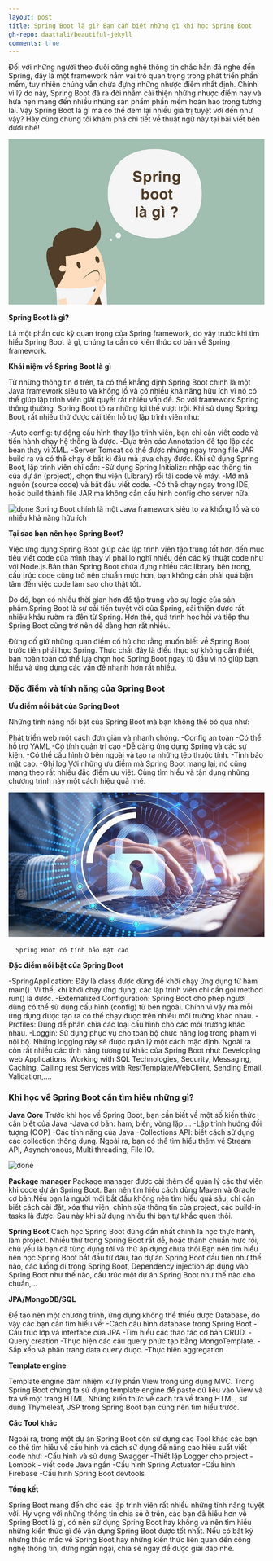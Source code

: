 ```yaml
---
layout: post
title: Spring Boot là gì? Bạn cần biết những gì khi học Spring Boot
gh-repo: daattali/beautiful-jekyll
comments: true
---
```


Đối với những người theo đuổi công nghệ thông tin chắc hẳn đã nghe đến Spring, đây là một framework nắm vai trò quan trọng trong phát triển phần mềm, tuy nhiên chúng vẫn chứa đựng những nhược điểm nhất định. Chính vì lý do này, Spring Boot đã ra đời nhằm cải thiện những nhược điểm này và hứa hẹn mang đến nhiều những sản phẩm phần mềm hoàn hảo trong tương lai. Vậy Spring Boot là gì mà có thể đem lại nhiều giá trị tuyệt vời đến như vậy? Hãy cùng chúng tôi khám phá chi tiết về thuật ngữ này tại bài viết bên dưới nhé!

![done](/assets/img/Spring-Boot.jpg)

**Spring Boot là gì?**

Là một phần cực kỳ quan trọng của Spring framework, do vậy trước khi tìm hiểu Spring Boot là gì, chúng ta cần có kiến thức cơ bản về Spring framework.

**Khái niệm về Spring Boot là gì**

Từ những thông tin ở trên, ta có thể khẳng định Spring Boot chính là một Java framework siêu to và khổng lồ và có nhiều khả năng hữu ích vì nó có thể giúp lập trình viên giải quyết rất nhiều vấn đề. So với framework Spring thông thường, Spring Boot tỏ ra những lợi thế vượt trội. Khi sử dụng Spring Boot, rất nhiều thứ được cải tiến hỗ trợ lập trình viên như:

  -Auto config: tự động cấu hình thay lập trình viên, bạn chỉ cần viết code và tiến hành chạy hệ thống là được.
  -Dựa trên các Annotation để tạo lập các bean thay vì XML.
  -Server Tomcat có thể được nhúng ngay trong file JAR build ra và có thể chạy ở bất kì đâu mà java chạy được.
Khi sử dụng Spring Boot, lập trình viên chỉ cần:
  -Sử dụng Spring Initializr: nhập các thông tin của dự án (project), chọn thư viện (Library) rồi tải code về máy.
  -Mở mã nguồn (source code) và bắt đầu viết code.
  -Có thể chạy ngay trong IDE, hoặc build thành file JAR mà không cần cấu hình config cho server nữa.

![done](/assets/img/Spring-Boot1.jpg)
    Spring Boot chính là một Java framework siêu to và khổng lồ và có nhiều khả năng hữu ích

**Tại sao bạn nên học Spring Boot?**

Việc ứng dụng Spring Boot giúp các lập trình viên tập trung tốt hơn đến mục tiêu viết code của mình thay vì phải lo nghĩ nhiều đến các kỹ thuật code như với Node.js.Bản thân Spring Boot chứa đựng nhiều các library bên trong, cấu trúc code cũng trở nên chuẩn mực hơn, bạn không cần phải quá bận tâm đến việc code làm sao cho thật tốt.

Do đó, bạn có nhiều thời gian hơn để tập trung vào sự logic của sản phẩm.Spring Boot là sự cải tiến tuyệt vời của Spring, cải thiện được rất nhiều khâu rườm rà đến từ Spring. Hơn thế, quá trình học hỏi và tiếp thu Spring Boot cũng trở nên dễ dàng hơn rất nhiều.

Đừng cố giữ những quan điểm cổ hủ cho rằng muốn biết về Spring Boot trước tiên phải học Spring. Thực chất đây là điều thực sự không cần thiết, bạn hoàn toàn có thể lựa chọn học Spring Boot ngay từ đầu vì nó giúp bạn hiểu và ứng dụng các vấn đề nhanh hơn rất nhiều.

### Đặc điểm và tính năng của Spring Boot

**Ưu điểm nổi bật của Spring Boot**

Những tính năng nổi bật của Spring Boot mà bạn không thể bỏ qua như:

Phát triển web một cách đơn giản và nhanh chóng.
  -Config an toàn
  -Có thể hỗ trợ YAML
  -Có tính quản trị cao
  -Dễ dàng ứng dụng Spring và các sự kiện.
  -Có thể cấu hình ở bên ngoài và tạo ra những tệp thuộc tính.
  -Tính bảo mật cao.
  -Ghi log
Với những ưu điểm mà Spring Boot mang lại, nó cũng mang theo rất nhiều đặc điểm ưu việt. Cùng tìm hiểu và tận dụng những chương trình này một cách hiệu quả nhé.

![done](/assets/img/Spring-Boot3.jpg)

      Spring Boot có tính bảo mật cao
      
**Đặc điểm nổi bật của Spring Boot**

  -SpringApplication: Đây là class được dùng để khởi chạy ứng dụng từ hàm main(). Vì thế, khi khởi chạy ứng dụng, các lập trình viên chỉ cần gọi method run() là được. 
  -Externalized Configuration: Spring Boot cho phép người dùng có thể sử dụng cấu hình (config) từ bên ngoài. Chính vì vậy mà mỗi ứng dụng được tạo ra có thể chạy được    trên nhiều môi trường khác nhau. 
  -Profiles: Dùng để phân chia các loại cấu hình cho các môi trường khác nhau.
  -Loggin: Sử dụng phục vụ cho toàn bộ chức năng log trong phạm vi nội bộ. Những logging này sẽ được quản lý một cách mặc định.
Ngoài ra còn rất nhiều các tính năng tương tự khác của Spring Boot như: Developing web Applications, Working with SQL Technologies, Security, Messaging, Caching, Calling rest Services with RestTemplate/WebClient, Sending Email, Validation,…. 

### Khi học về Spring Boot cần tìm hiểu những gì?

**Java Core**
Trước khi học về Spring Boot, bạn cần biết về một số kiến thức cần biết của Java
  -Java cơ bản: hàm, biến, vòng lặp,...
  -Lập trình hướng đối tượng (OOP)
  -Các tính năng của Java
  -Collections API: biết cách sử dụng các collection thông dụng.
Ngoài ra, bạn có thể tìm hiểu thêm về Stream API, Asynchronous, Multi threading, File IO.

![done](/assets/img/Spring-Boot4.jpg)

**Package manager**
Package manager được cài thêm để quản lý các thư viện khi code dự án Spring Boot. Bạn nên tìm hiểu cách dùng Maven và Gradle cơ bản.Nếu bạn là người mới bắt đầu không nên tìm hiểu quá sâu, chỉ cần biết cách cài đặt, xóa thư viện, chỉnh sửa thông tin của project, các build-in tasks là được. Sau này khi sử dụng nhiều thì bạn tự khắc quen thôi.

**Spring Boot**
Cách học Spring Boot đúng đắn nhất chính là học thực hành, làm project. Nhiều thứ trong Spring Boot rất dễ, hoặc thành chuẩn mực rồi, chủ yếu là bạn đã từng đụng tới và thử áp dụng chưa thôi.Bạn nên tìm hiểu nên học Spring Boot bắt đầu từ đâu, tạo dự án Spring Boot đầu tiên như thế nào, các luồng đi trong Spring Boot, Dependency injection áp dụng vào Spring Boot như thế nào, cấu trúc một dự án Spring Boot như thế nào cho chuẩn,...

**JPA/MongoDB/SQL**

Để tạo nên một chương trình, ứng dụng không thể thiếu được Database, do vậy các bạn cần tìm hiểu về:
  -Cách cấu hình database trong Spring Boot
  -Cấu trúc lớp và interface của JPA
  -Tìm hiểu các thao tác cơ bản CRUD.
  -Query creation
  -Thực hiện các câu query phức tạp bằng MongoTemplate.
  -Sắp xếp và phân trang data query được.
  -Thực hiện aggregation
  
**Template engine**

Template engine đảm nhiệm xử lý phần View trong ứng dụng MVC. Trong Spring Boot chúng ta sử dụng template engine để paste dữ liệu vào View và trả về một trang HTML. Những kiến thức về cách trả về trang HTML, sử dụng Thymeleaf, JSP trong Spring Boot bạn cũng nên tìm hiểu trước.

**Các Tool khác**

Ngoài ra, trong một dự án Spring Boot còn sử dụng các Tool khác các bạn có thể tìm hiểu về cấu hình và cách sử dụng để nâng cao hiệu suất viết code như:
  -Cấu hình và sử dụng Swagger
  -Thiết lập Logger cho project
  -Lombok - viết code Java ngắn
  -Cấu hình Spring Actuator
  -Cấu hình Firebase
  -Cấu hình Spring Boot devtools

**Tổng kết**

Spring Boot mang đến cho các lập trình viên rất nhiều những tính năng tuyệt vời. Hy vọng với những thông tin chia sẻ ở trên, các bạn đã hiểu hơn về Spring Boot là gì, có nên sử dụng Spring Boot hay không và nên tìm hiểu những kiến thức gì để vận dụng Spring Boot được tốt nhất. Nếu có bất kỳ những thắc mắc về Spring Boot hay những kiến thức liên quan đến công nghệ thông tin, đừng ngần ngại, chia sẻ ngay để được giải đáp nhé.
